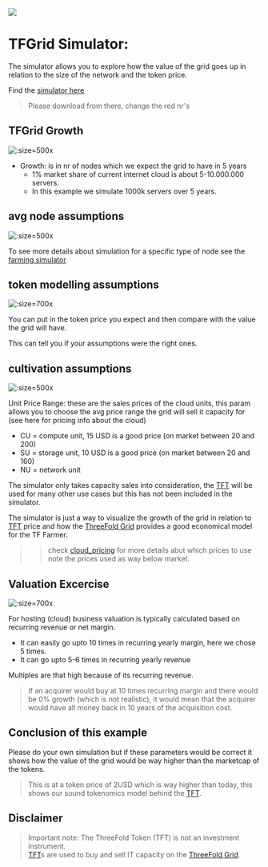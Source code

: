 ![](https://wiki.threefold.io/img/tf_tde_intro.png)

# TFGrid Simulator:

The simulator allows you to explore how the value of the grid goes up in relation to the size of the network and the token price.

Find the [simulator here](https://secure.threefold.me/sheet/#/2/sheet/view/aVb6Vl371xL0dumfgnLvVuaAyU7v3XPinJvFXXjbj5E/)

> Please download from there, change the red nr's

## TFGrid Growth

![](threefold__gridsimulation_token_growth.png  ':size=500x')

- Growth: is in nr of nodes which we expect the grid to have in 5 years
  - 1% market share of current internet cloud is about 5-10.000.000 servers.
  - In this example we simulate 1000k servers over 5 years.

## avg node assumptions

![](threefold__gridsimulation_2.png  ':size=500x')

To see more details about simulation for a specific type of node see the [farming simulator](threefold__tffarming_simulator.md)

## token modelling assumptions

![](threefold__tfgridsimulator_3.png  ':size=700x')


You can put in the token price you expect and then compare with the value the grid will have.

This can tell you if your assumptions were the right ones.

## cultivation assumptions

![](threefold__farming_simulation_cultivation.png  ':size=500x')


Unit Price Range: these are the sales prices of the cloud units, this param allows you to choose the avg price range the grid will sell it capacity for (see here for pricing info about the cloud)

- CU = compute unit, 15 USD is a good price (on market between 20 and 200)
- SU = storage unit, 10 USD is a good price (on market between 20 and 160)
- NU = network unit

The simulator only takes capacity sales into consideration, the [TFT](threefold__threefold_token) will be used for many other use cases but this has not been included in the simulator. 

The simulator is just a way to visualize the growth of the grid in relation to [TFT](threefold__threefold_token) price and how the [ThreeFold Grid](threefold__threefold_grid) provides a good economical model for the TF Farmer.

>> check [cloud_pricing](threefold__cloud_pricing.md) for more details abut which prices to use <BR>
> note the prices used as way below market.

## Valuation Excercise

![](threefold__tfgrid_simulation_result.png  ':size=700x')

For hosting (cloud) business valuation is typically calculated based on recurring revenue or net margin.

- It can easily go upto 10 times in recurring yearly margin, here we chose 5 times.
- It can go upto 5-6 times in recurring yearly revenue

Multiples are that high because of its recurring revenue.

> If an acquirer would buy at 10 times recurring margin and there would be 0% growth (which is not realistic), it would mean that the acquirer would have all money back in 10 years of the acquisition cost.

## Conclusion of this example

Please do your own simulation but if these parameters would be correct it shows how the value of the grid would be way higher than the marketcap of the tokens.

> This is at a token price of 2USD which is way higher than today, this shows our sound tokenomics model behind the [TFT](threefold__threefold_token).

## Disclaimer

> Important note: The ThreeFold Token (TFT) is not an investment instrument. <BR>
> [TFT](threefold__threefold_token)s are used to buy and sell IT capacity on the [ThreeFold Grid](threefold__threefold_grid).

